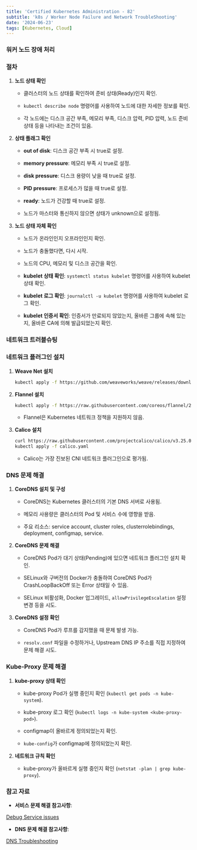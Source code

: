 ```yaml
--- 
title: 'Certified Kubernetes Administration - 82'
subtitle: 'k8s / Worker Node Failure and Network TroubleShooting'
date: '2024-06-23'
tags: [Kubernetes, Cloud]
---
```


### 워커 노드 장애 처리

### 절차
1. **노드 상태 확인**
   
   - 클러스터의 노드 상태를 확인하여 준비 상태(Ready)인지 확인.
   
   - `kubectl describe node` 명령어를 사용하여 노드에 대한 자세한 정보를 확인.
   
   - 각 노드에는 디스크 공간 부족, 메모리 부족, 디스크 압력, PID 압력, 노드 준비 상태 등을 나타내는 조건이 있음.

2. **상태 플래그 확인**
   
   - **out of disk**: 디스크 공간 부족 시 true로 설정.
   
   - **memory pressure**: 메모리 부족 시 true로 설정.
   
   - **disk pressure**: 디스크 용량이 낮을 때 true로 설정.
   
   - **PID pressure**: 프로세스가 많을 때 true로 설정.
   
   - **ready**: 노드가 건강할 때 true로 설정.
   
   - 노드가 마스터와 통신하지 않으면 상태가 unknown으로 설정됨.

3. **노드 상태 자체 확인**
   
   - 노드가 온라인인지 오프라인인지 확인.
   
   - 노드가 충돌했다면, 다시 시작.
   
   - 노드의 CPU, 메모리 및 디스크 공간을 확인.
   
   - **kubelet 상태 확인**: `systemctl status kubelet` 명령어를 사용하여 kubelet 상태 확인.
   
   - **kubelet 로그 확인**: `journalctl -u kubelet` 명령어를 사용하여 kubelet 로그 확인.
   
   - **kubelet 인증서 확인**: 인증서가 만료되지 않았는지, 올바른 그룹에 속해 있는지, 올바른 CA에 의해 발급되었는지 확인.

### 네트워크 트러블슈팅

### 네트워크 플러그인 설치
1. **Weave Net 설치**
   ```sh
   kubectl apply -f https://github.com/weaveworks/weave/releases/download/v2.8.1/weave-daemonset-k8s.yaml
   ```

2. **Flannel 설치**
   ```sh
   kubectl apply -f https://raw.githubusercontent.com/coreos/flannel/2140ac876ef134e0ed5af15c65e414cf26827915/Documentation/kube-flannel.yml
   ```
   
   - Flannel은 Kubernetes 네트워크 정책을 지원하지 않음.

3. **Calico 설치**
   ```sh
   curl https://raw.githubusercontent.com/projectcalico/calico/v3.25.0/manifests/calico.yaml -O
   kubectl apply -f calico.yaml
   ```
   
   - Calico는 가장 진보된 CNI 네트워크 플러그인으로 평가됨.

### DNS 문제 해결

1. **CoreDNS 설치 및 구성**
   
   - CoreDNS는 Kubernetes 클러스터의 기본 DNS 서버로 사용됨.
   
   - 메모리 사용량은 클러스터의 Pod 및 서비스 수에 영향을 받음.
   
   - 주요 리소스: service account, cluster roles, clusterrolebindings, deployment, configmap, service.

2. **CoreDNS 문제 해결**
   
   - CoreDNS Pod가 대기 상태(Pending)에 있으면 네트워크 플러그인 설치 확인.
   
   - SELinux와 구버전의 Docker가 충돌하여 CoreDNS Pod가 CrashLoopBackOff 또는 Error 상태일 수 있음.
   
   - SELinux 비활성화, Docker 업그레이드, `allowPrivilegeEscalation` 설정 변경 등을 시도.

3. **CoreDNS 설정 확인**
   
   - CoreDNS Pod가 루프를 감지했을 때 문제 발생 가능.
   
   - `resolv.conf` 파일을 수정하거나, Upstream DNS IP 주소를 직접 지정하여 문제 해결 시도.

### Kube-Proxy 문제 해결

1. **kube-proxy 상태 확인**
   
   - kube-proxy Pod가 실행 중인지 확인 (`kubectl get pods -n kube-system`).
   
   - kube-proxy 로그 확인 (`kubectl logs -n kube-system <kube-proxy-pod>`).
   
   - configmap이 올바르게 정의되었는지 확인.
   
   - `kube-config`가 configmap에 정의되었는지 확인.

2. **네트워크 규칙 확인**
   
   - kube-proxy가 올바르게 실행 중인지 확인 (`netstat -plan | grep kube-proxy`).

### 참고 자료

- **서비스 문제 해결 참고사항**: 

<span class='blogLink'>[Debug Service issues](https://kubernetes.io/docs/tasks/debug-application-cluster/debug-service/)</span>


- **DNS 문제 해결 참고사항**: 

<span class='blogLink'>[DNS Troubleshooting](https://kubernetes.io/docs/tasks/administer-cluster/dns-debugging-resolution/)</span>